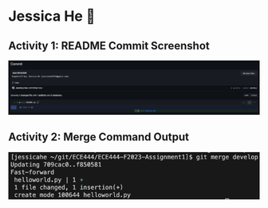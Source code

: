 # Jessica He 💫

## Activity 1: README Commit Screenshot
![README Commit Screenshot](images/readmeCommitScreenshot.png)

## Activity 2: Merge Command Output
![Merge Command Output](images/mergeCommandOutput.png)